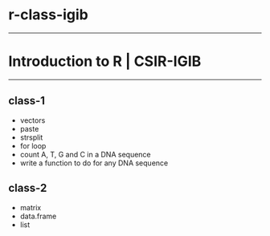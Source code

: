 # r-class-igib
---

# Introduction to R | CSIR-IGIB
----
## class-1 

- vectors
- paste
- strsplit
- for loop
- count A, T, G and C in a DNA sequence
- write a function to do for any DNA sequence

## class-2

- matrix
- data.frame
- list
